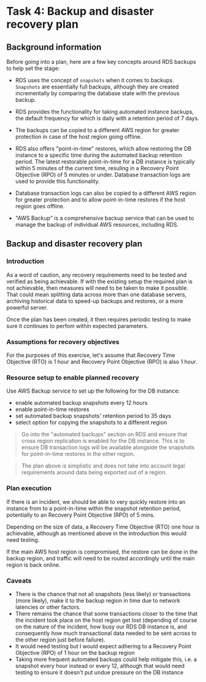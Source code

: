 # **Task 4: Backup and disaster recovery plan**

## Background information

Before going into a plan, here are a few key concepts around RDS backups to help set the stage:

- RDS uses the concept of `snapshots` when it comes to backups. `Snapshots` are essentially full backups, although they are created incrementally by comparing the database state with the previous backup.

- RDS provides the functionality for taking automated instance backups, the default frequency for which is daily with a retention period of 7 days.

- The backups can be copied to a different AWS region for greater protection in case of the host region going offline.

- RDS also offers "point-in-time" restores, which allow restoring the DB instance to a specific time during the automated backup retention period. The latest restorable point-in-time for a DB instance is typically within 5 minutes of the current time, resuling in a Recovery Point Objective (RPO) of 5 minutes or under. Database transaction logs are used to provide this functionality.

- Database transaction logs can also be copied to a different AWS region for greater protection and to allow point-in-time restores if the host region goes offline.

- "AWS Backup" is a comprehensive backup service that can be used to manage the backup of individual AWS resources, including RDS.


## Backup and disaster recovery plan

### Introduction

As a word of caution, any recovery requirements need to be tested and verified as being achievable. If with the existing setup the required plan is not achievable, then measures will need to be taken to make it possible. That could mean splitting data across more than one database servers, archiving historical data to speed-up backups and restores, or a more powerful server.

Once the plan has been created, it then requires periodic testing to make sure it continues to perfom within expected parameters.

### Assumptions for recovery objectives

For the purposes of this exercise, let's assume that Recovery Time Objective (RTO) is 1 hour and Recovery Point Objective (RPO) is also 1 hour.

### Resource setup to enable planned recovery

Use AWS Backup service to set up the following for the DB instance:

- enable automated backup snapshots every 12 hours
- enable point-in-time restores
- set automated backup snapshots' retention period to 35 days
- select option for copying the snapshots to a different region

>Go into the "automated backups" section on RDS and ensure that cross region replication is enabled for the DB instance. This is to ensure DB transaction logs will be available alongside the snapshots for point-in-time restores in the other region.

>The plan above is simplistic and does not take into account legal requirements around data being exported out of a region.

### Plan execution

If there is an incident, we should be able to very quickly restore into an instance from to a point-in-time within the snapshot retention period, potentially to an Recovery Point Objective (RPO) of 5 mins.

Depending on the size of data, a Recovery Time Objective (RTO) one hour is achievable, although as mentioned above in the introduction this would need testing.

If the main AWS host region is compromised, the restore can be done in the backup region, and traffic will need to be routed accordingly until the main region is back online.

### Caveats

- There is the chance that not all snapshots (less likely) or transactions (more likely), make it to the backup region in time due to network latencies or other factors.
- There remains the chance that some transactions closer to the time that the incident took place on the host region get lost (depending of course on the nature of the incident, how busy our RDS DB instance is, and consequently how much transactional data needed to be sent across to the other region just before failure).
- It would need testing but I would expect adhering to a Recovery Point Objective (RPO) of 1 hour on the backup region
- Taking more frequent automated backups could help mitigate this, i.e. a snapshot every hour instead or every 12, although that would need testing to ensure it doesn't put undue pressure on the DB instance
